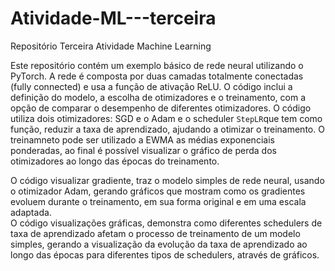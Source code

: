 # Atividade-ML---terceira
Repositório Terceira Atividade Machine Learning

Este repositório contém um exemplo básico de rede neural utilizando o PyTorch.
A rede é composta por duas camadas totalmente conectadas (fully connected) e usa a função de ativação ReLU. 
O código inclui a definição do modelo, a escolha de otimizadores e o treinamento, com a opção de comparar o desempenho de diferentes otimizadores.
O código utiliza dois otimizadores:
SGD e o Adam  e  o scheduler `StepLR`que tem como função, reduzir a taxa de aprendizado, ajudando a otimizar o treinamento.
O treinamneto pode ser utilizado a EWMA as médias exponenciais ponderadas, ao final é possível visualizar o gráfico de perda 
dos otimizadores ao longo das épocas do treinamento.

O código visualizar gradiente, traz o modelo simples de rede neural, usando o otimizador Adam, gerando gráficos que mostram como os gradientes evoluem durante o treinamento, em sua forma original e em uma escala adaptada.  
O código visualizações  gráficas, demonstra como diferentes schedulers de taxa de aprendizado afetam o processo de treinamento de um modelo simples, gerando a visualização  da  evolução da taxa de aprendizado ao longo das épocas para diferentes tipos de schedulers, através de gráficos.

